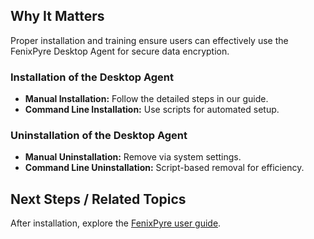 
## Why It Matters

Proper installation and training ensure users can effectively use the FenixPyre Desktop Agent for secure data encryption.

### Installation of the Desktop Agent

- **Manual Installation:** Follow the detailed steps in our guide.
- **Command Line Installation:** Use scripts for automated setup.

### Uninstallation of the Desktop Agent

- **Manual Uninstallation:** Remove via system settings.
- **Command Line Uninstallation:** Script-based removal for efficiency.

## Next Steps / Related Topics

After installation, explore the [FenixPyre user guide](/05-user-guide/windows-agent.md).